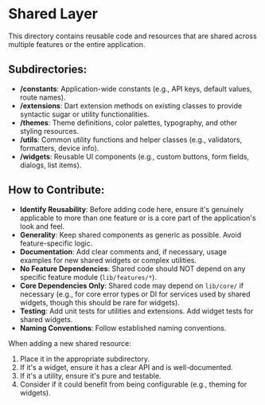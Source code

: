 # Shared Layer

This directory contains reusable code and resources that are shared across multiple features or the entire application.

## Subdirectories:

-   **/constants**: Application-wide constants (e.g., API keys, default values, route names).
-   **/extensions**: Dart extension methods on existing classes to provide syntactic sugar or utility functionalities.
-   **/themes**: Theme definitions, color palettes, typography, and other styling resources.
-   **/utils**: Common utility functions and helper classes (e.g., validators, formatters, device info).
-   **/widgets**: Reusable UI components (e.g., custom buttons, form fields, dialogs, list items).

## How to Contribute:

-   **Identify Reusability**: Before adding code here, ensure it's genuinely applicable to more than one feature or is a core part of the application's look and feel.
-   **Generality**: Keep shared components as generic as possible. Avoid feature-specific logic.
-   **Documentation**: Add clear comments and, if necessary, usage examples for new shared widgets or complex utilities.
-   **No Feature Dependencies**: Shared code should NOT depend on any specific feature module (`lib/features/*`).
-   **Core Dependencies Only**: Shared code may depend on `lib/core/` if necessary (e.g., for core error types or DI for services used by shared widgets, though this should be rare for widgets).
-   **Testing**: Add unit tests for utilities and extensions. Add widget tests for shared widgets.
-   **Naming Conventions**: Follow established naming conventions.

When adding a new shared resource:
1.  Place it in the appropriate subdirectory.
2.  If it's a widget, ensure it has a clear API and is well-documented.
3.  If it's a utility, ensure it's pure and testable.
4.  Consider if it could benefit from being configurable (e.g., theming for widgets).
